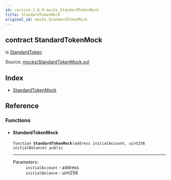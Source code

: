```yaml
---
id: version-1.6.0-mocks_StandardTokenMock
title: StandardTokenMock
original_id: mocks_StandardTokenMock
---
```


<div class="contract-doc"><div class="contract"><h2 class="contract-header"><span class="contract-kind">contract</span> StandardTokenMock</h2><p class="base-contracts"><span>is</span> <a href="token_ERC20_StandardToken.html">StandardToken</a></p><div class="source">Source: <a href="https://github.com/OpenZeppelin/zeppelin-solidity/blob/v1.6.0/contracts/mocks/StandardTokenMock.sol" target="_blank">mocks/StandardTokenMock.sol</a></div></div><div class="index"><h2>Index</h2><ul><li><a href="mocks_StandardTokenMock.html#StandardTokenMock">StandardTokenMock</a></li></ul></div><div class="reference"><h2>Reference</h2><div class="functions"><h3>Functions</h3><ul><li><div class="item function"><span id="StandardTokenMock" class="anchor-marker"></span><h4 class="name">StandardTokenMock</h4><div class="body"><code class="signature">function <strong>StandardTokenMock</strong><span>(address initialAccount, uint256 initialBalance) </span><span>public </span></code><hr/><dl><dt><span class="label-parameters">Parameters:</span></dt><dd><div><code>initialAccount</code> - address</div><div><code>initialBalance</code> - uint256</div></dd></dl></div></div></li></ul></div></div></div>
